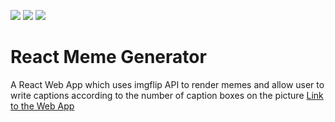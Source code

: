 ![](https://img.shields.io/github/languages/code-size/tushar-amrit-6/meme-generator?style=flat-square) ![](https://img.shields.io/github/last-commit/tushar-amrit-6/meme-generator?style=flat-square) ![](https://img.shields.io/github/followers/tushar-amrit-6?style=flat-square)

# React Meme Generator
A React Web App which uses imgflip API to render memes and allow user to write captions according to the number of caption boxes on the picture
[Link to the Web App](https://memes--generator.herokuapp.com/)
